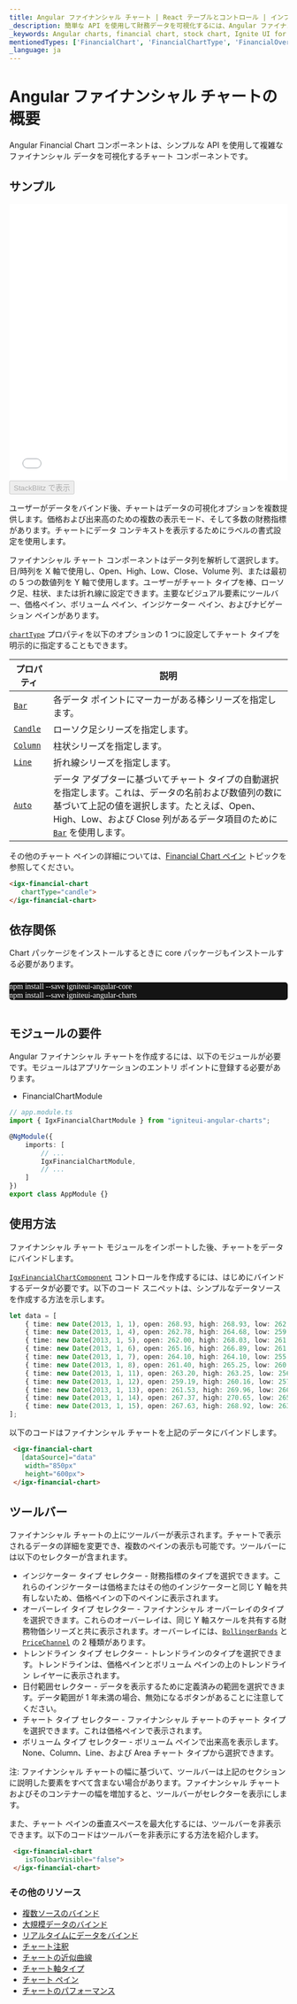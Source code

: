 ```yaml
---
title: Angular ファイナンシャル チャート | React テーブルとコントロール | インフラジスティックス
_description: 簡単な API を使用して財務データを可視化するには、Angular ファイナンシャル チャート コンポーネントを使用します。$PlatformName$ を使用して高速で編集可能なファイナンシャル チャートを作成できます。
_keywords: Angular charts, financial chart, stock chart, Ignite UI for Angular, Infragistics, Angular チャート, ファイナンシャル チャート, 株価チャート, インフラジスティックス
mentionedTypes: ['FinancialChart', 'FinancialChartType', 'FinancialOverlayType']
_language: ja
---
```


# Angular ファイナンシャル チャートの概要

Angular Financial Chart コンポーネントは、シンプルな API を使用して複雑なファイナンシャル データを可視化するチャート コンポーネントです。

## サンプル

<div class="sample-container loading" style="height: 500px">
    <iframe id="financial-chart-overview-iframe" src='{environment:dvDemosBaseUrl}/charts/financial-chart-overview' width="100%" height="100%" seamless frameBorder="0" onload="onXPlatSampleIframeContentLoaded(this);"></iframe>
</div>
<div>
    <button data-localize="stackblitz" disabled class="stackblitz-btn"   data-iframe-id="financial-chart-overview-iframe" data-demos-base-url="{environment:dvDemosBaseUrl}">StackBlitz で表示
    </button>


</div>

<div class="divider--half"></div>

ユーザーがデータをバインド後、チャートはデータの可視化オプションを複数提供します。価格および出来高のための複数の表示モード、そして多数の財務指標があります。チャートにデータ コンテキストを表示するためにラベルの書式設定を使用します。

ファイナンシャル チャート コンポーネントはデータ列を解析して選択します。日/時列を X 軸で使用し、Open、High、Low、Close、Volume 列、または最初の 5 つの数値列を Y 軸で使用します。ユーザーがチャート タイプを棒、ローソク足、柱状、または折れ線に設定できます。主要なビジュアル要素にツールバー、価格ペイン、ボリューム ペイン、インジケーター ペイン、およびナビゲーション ペインがあります。

[`chartType`]({environment:dvApiBaseUrl}/products/ignite-ui-angular/api/docs/typescript/latest/classes/igxfinancialchartcomponent.html#charttype) プロパティを以下のオプションの 1 つに設定してチャート タイプを明示的に指定することもできます。

| プロパティ                                                                                                                             | 説明                                                                                                                                                                                                                                                 |
| --------------------------------------------------------------------------------------------------------------------------------- | -------------------------------------------------------------------------------------------------------------------------------------------------------------------------------------------------------------------------------------------------- |
| [`Bar`]({environment:dvApiBaseUrl}/products/ignite-ui-angular/api/docs/typescript/latest/enums/financialcharttype.html#bar)       | 各データ ポイントにマーカーがある棒シリーズを指定します。                                                                                                                                                                                                                      |
| [`Candle`]({environment:dvApiBaseUrl}/products/ignite-ui-angular/api/docs/typescript/latest/enums/financialcharttype.html#candle) | ローソク足シリーズを指定します。                                                                                                                                                                                                                                   |
| [`Column`]({environment:dvApiBaseUrl}/products/ignite-ui-angular/api/docs/typescript/latest/enums/financialcharttype.html#column) | 柱状シリーズを指定します。                                                                                                                                                                                                                                      |
| [`Line`]({environment:dvApiBaseUrl}/products/ignite-ui-angular/api/docs/typescript/latest/enums/financialcharttype.html#line)     | 折れ線シリーズを指定します。                                                                                                                                                                                                                                     |
| [`Auto`]({environment:dvApiBaseUrl}/products/ignite-ui-angular/api/docs/typescript/latest/enums/financialcharttype.html#auto)     | データ アダプターに基づいてチャート タイプの自動選択を指定します。これは、データの名前および数値列の数に基づいて上記の値を選択します。たとえば、Open、High、Low、および Close 列があるデータ項目のために [`Bar`]({environment:dvApiBaseUrl}/products/ignite-ui-angular/api/docs/typescript/latest/enums/financialcharttype.html#bar) を使用します。 |

その他のチャート ペインの詳細については、[Financial Chart ペイン](financial-chart-panes.md) トピックを参照してください。

```html
<igx-financial-chart
   chartType="candle">
</igx-financial-chart>
```

<!-- Angular, React, WebComponents -->

## 依存関係

Chart パッケージをインストールするときに core パッケージもインストールする必要があります。

<pre style="background:#141414;color:white;display:inline-block;padding:16x;margin-top:10px;font-family:'Consolas';border-radius:5px;width:100%">
npm install --save igniteui-angular-core
npm install --save igniteui-angular-charts
</pre>

<!-- end: Angular, React, WebComponents -->

## モジュールの要件

Angular ファイナンシャル チャートを作成するには、以下のモジュールが必要です<!-- Angular, React, WebComponents -->。<!-- end: Angular, React, WebComponents --><!-- Blazor -->モジュールはアプリケーションのエントリ ポイントに登録する必要があります。

-   FinancialChartModule
    <!-- end: Blazor -->

```ts
// app.module.ts
import { IgxFinancialChartModule } from "igniteui-angular-charts";

@NgModule({
    imports: [
        // ...
        IgxFinancialChartModule,
        // ...
    ]
})
export class AppModule {}
```

<div class="divider--half"></div>

## 使用方法

ファイナンシャル チャート モジュールをインポートした後、チャートをデータにバインドします。

[`IgxFinancialChartComponent`]({environment:dvApiBaseUrl}/products/ignite-ui-angular/api/docs/typescript/latest/classes/igxfinancialchartcomponent.html) コントロールを作成するには、はじめにバインドするデータが必要です。以下のコード スニペットは、シンプルなデータソースを作成する方法を示します。

```ts
let data = [
	{ time: new Date(2013, 1, 1), open: 268.93, high: 268.93, low: 262.80, close: 265.00, volume: 6118146 },
	{ time: new Date(2013, 1, 4), open: 262.78, high: 264.68, low: 259.07, close: 259.98, volume: 3723793 },
	{ time: new Date(2013, 1, 5), open: 262.00, high: 268.03, low: 261.46, close: 266.89, volume: 4013780 },
	{ time: new Date(2013, 1, 6), open: 265.16, high: 266.89, low: 261.11, close: 262.22, volume: 2772204 },
	{ time: new Date(2013, 1, 7), open: 264.10, high: 264.10, low: 255.11, close: 260.23, volume: 3977065 },
	{ time: new Date(2013, 1, 8), open: 261.40, high: 265.25, low: 260.56, close: 261.95, volume: 3879628 },
	{ time: new Date(2013, 1, 11), open: 263.20, high: 263.25, low: 256.60, close: 257.21, volume: 3407457 },
	{ time: new Date(2013, 1, 12), open: 259.19, high: 260.16, low: 257.00, close: 258.70, volume: 2944730 },
	{ time: new Date(2013, 1, 13), open: 261.53, high: 269.96, low: 260.30, close: 269.47, volume: 5295786 },
	{ time: new Date(2013, 1, 14), open: 267.37, high: 270.65, low: 265.40, close: 269.24, volume: 3464080 },
	{ time: new Date(2013, 1, 15), open: 267.63, high: 268.92, low: 263.11, close: 265.09, volume: 3981233 }
];
```

以下のコードはファイナンシャル チャートを上記のデータにバインドします。

```html
 <igx-financial-chart
   [dataSource]="data"
    width="850px"
    height="600px">
 </igx-financial-chart>
```

## ツールバー

ファイナンシャル チャートの上にツールバーが表示されます。チャートで表示されるデータの詳細を変更でき、複数のペインの表示も可能です。ツールバーには以下のセレクターが含まれます。

-   インジケーター タイプ セレクター - 財務指標のタイプを選択できます。これらのインジケーターは価格またはその他のインジケーターと同じ Y 軸を共有しないため、価格ペインの下のペインに表示されます。
-   オーバーレイ タイプ セレクター - ファイナンシャル オーバーレイのタイプを選択できます。これらのオーバーレイは、同じ Y 軸スケールを共有する財務物価シリーズと共に表示されます。オーバーレイには、[`BollingerBands`]({environment:dvApiBaseUrl}/products/ignite-ui-angular/api/docs/typescript/latest/enums/financialoverlaytype.html#bollingerbands) と [`PriceChannel`]({environment:dvApiBaseUrl}/products/ignite-ui-angular/api/docs/typescript/latest/enums/financialoverlaytype.html#pricechannel) の 2 種類があります。
-   トレンドライン タイプ セレクター - トレンドラインのタイプを選択できます。トレンドラインは、価格ペインとボリューム ペインの上のトレンドライン レイヤーに表示されます。
-   日付範囲セレクター - データを表示するために定義済みの範囲を選択できます。データ範囲が 1 年未満の場合、無効になるボタンがあることに注意してください。
-   チャート タイプ セレクター - ファイナンシャル チャートのチャート タイプを選択できます。これは価格ペインで表示されます。
-   ボリューム タイプ セレクター - ボリューム ペインで出来高を表示します。None、Column、Line、および Area チャート タイプから選択できます。

注: ファイナンシャル チャートの幅に基づいて、ツールバーは上記のセクションに説明した要素をすべて含まない場合があります。ファイナンシャル チャートおよびそのコンテナーの幅を増加すると、ツールバーがセレクターを表示にします。

また、チャート ペインの垂直スペースを最大化するには、ツールバーを非表示できます。以下のコードはツールバーを非表示にする方法を紹介します。

```html
 <igx-financial-chart
    isToolbarVisible="false">
 </igx-financial-chart>
```

### その他のリソース

-   [複数ソースのバインド](financial-chart-multiple-data.md)
-   [大規模データのバインド](financial-chart-high-volume.md)
-   [リアルタイムにデータをバインド](financial-chart-high-frequency.md)
-   [チャート注釈](financial-chart-annotations.md)
-   [チャートの近似曲線](financial-chart-trendlines.md)
-   [チャート軸タイプ](financial-chart-axis-types.md)
-   [チャート ペイン](financial-chart-panes.md)
-   [チャートのパフォーマンス](financial-chart-performance.md)
    <!-- - [Custom Indicators](financial-chart-custom-indicators.md) -->
    <!-- - [Tooltip Templates](financial-chart-tooltip-template.md) -->
    <!-- - [Tooltip Types](financial-chart-tooltip-types.md) -->
